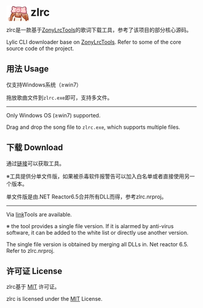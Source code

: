 # <img src="zlrc.png" width = "64" height = "40" alt="" align="left" /> zlrc
zlrc是一款基于[ZonyLrcTools](https://github.com/jjzhang166/ZonyLrcTools)的歌词下载工具，参考了该项目的部分核心源码。

Lylic CLI downloader base on [ZonyLrcTools](https://github.com/jjzhang166/ZonyLrcTools). Refer to some of the core source code of the project.



## 用法 Usage

仅支持Windows系统（≥win7）

拖放歌曲文件到`zlrc.exe`即可，支持多文件。

---

Only Windows OS (≥win7) supported.

Drag and drop the song file to `zlrc.exe`, which supports multiple files.



## 下载 Download

通过[链接](https://github.com/emako/zlrc/releases)可以获取工具。

※工具提供分单文件版，如果被杀毒软件报警告可以加入白名单或者直接使用另一个版本。

单文件版是由.NET Reactor6.5合并所有DLL而得，参考zlrc.nrproj。

---

Via [link](https://github.com/emako/zlrc/releases)Tools are available.

※ the tool provides a single file version. If it is alarmed by anti-virus software, it can be added to the white list or directly use another version.

The single file version is obtained by merging all DLLs in. Net reactor 6.5. Refer to zlrc.nrproj.



## 许可证 License

zlrc基于 [MIT](https://github.com/emako/zlrc/blob/main/LICENSE) 许可证。

zlrc is licensed under the [MIT](https://github.com/emako/zlrc/blob/main/LICENSE) License.

